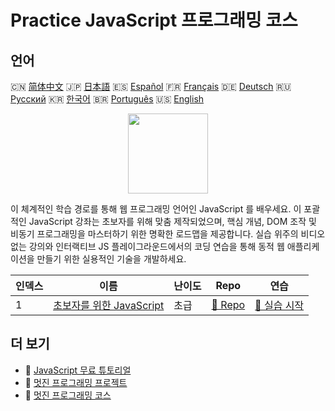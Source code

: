# Practice JavaScript 프로그래밍 코스

## 언어

🇨🇳 [简体中文](README_zh.md) 🇯🇵 [日本語](README_ja.md) 🇪🇸 [Español](README_es.md) 🇫🇷 [Français](README_fr.md) 🇩🇪 [Deutsch](README_de.md) 🇷🇺 [Русский](README_ru.md) 🇰🇷 [한국어](README_ko.md) 🇧🇷 [Português](README_pt.md) 🇺🇸 [English](README.md) 

<div align="center">
<img width="128px" src="https://file.labex.io/path/ztG7iIXOkx2u.png">
</div>

이 체계적인 학습 경로를 통해 웹 프로그래밍 언어인 JavaScript 를 배우세요. 이 포괄적인 JavaScript 강좌는 초보자를 위해 맞춤 제작되었으며, 핵심 개념, DOM 조작 및 비동기 프로그래밍을 마스터하기 위한 명확한 로드맵을 제공합니다. 실습 위주의 비디오 없는 강의와 인터랙티브 JS 플레이그라운드에서의 코딩 연습을 통해 동적 웹 애플리케이션을 만들기 위한 실용적인 기술을 개발하세요.

|   인덱스 | 이름                                                                             | 난이도   | Repo                                                              | 연습                                                                 |
|----------|----------------------------------------------------------------------------------|----------|-------------------------------------------------------------------|----------------------------------------------------------------------|
|        1 | [초보자를 위한 JavaScript](https://labex.io/ko/courses/javascript-for-beginners) | 초급     | [🔗 Repo](https://github.com/labex-labs/javascript-for-beginners) | [🚀 실습 시작](https://labex.io/ko/courses/javascript-for-beginners) |

## 더 보기

- 🔗 [JavaScript 무료 튜토리얼](https://github.com/labex-labs/javascript-free-tutorials)
- 🔗 [멋진 프로그래밍 프로젝트](https://github.com/labex-labs/awesome-programming-projects)
- 🔗 [멋진 프로그래밍 코스](https://github.com/labex-labs/awesome-programming-courses)

